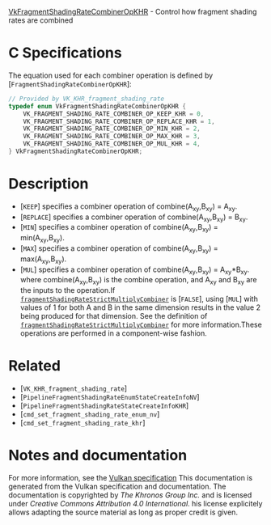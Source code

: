 [VkFragmentShadingRateCombinerOpKHR](https://www.khronos.org/registry/vulkan/specs/1.3-extensions/man/html/VkFragmentShadingRateCombinerOpKHR.html) - Control how fragment shading rates are combined

# C Specifications
The equation used for each combiner operation is defined by
[`FragmentShadingRateCombinerOpKHR`]:
```c
// Provided by VK_KHR_fragment_shading_rate
typedef enum VkFragmentShadingRateCombinerOpKHR {
    VK_FRAGMENT_SHADING_RATE_COMBINER_OP_KEEP_KHR = 0,
    VK_FRAGMENT_SHADING_RATE_COMBINER_OP_REPLACE_KHR = 1,
    VK_FRAGMENT_SHADING_RATE_COMBINER_OP_MIN_KHR = 2,
    VK_FRAGMENT_SHADING_RATE_COMBINER_OP_MAX_KHR = 3,
    VK_FRAGMENT_SHADING_RATE_COMBINER_OP_MUL_KHR = 4,
} VkFragmentShadingRateCombinerOpKHR;
```

# Description
- [`KEEP`] specifies a combiner operation of combine(A<sub>xy</sub>,B<sub>xy</sub>) = A<sub>xy</sub>.
- [`REPLACE`] specifies a combiner operation of combine(A<sub>xy</sub>,B<sub>xy</sub>) = B<sub>xy</sub>.
- [`MIN`] specifies a combiner operation of combine(A<sub>xy</sub>,B<sub>xy</sub>) = min(A<sub>xy</sub>,B<sub>xy</sub>).
- [`MAX`] specifies a combiner operation of combine(A<sub>xy</sub>,B<sub>xy</sub>) = max(A<sub>xy</sub>,B<sub>xy</sub>).
- [`MUL`] specifies a combiner operation of combine(A<sub>xy</sub>,B<sub>xy</sub>) = A<sub>xy</sub>*B<sub>xy</sub>.
where combine(A<sub>xy</sub>,B<sub>xy</sub>) is the combine operation, and A<sub>xy</sub>
and B<sub>xy</sub> are the inputs to the operation.If [`fragmentShadingRateStrictMultiplyCombiner`](https://www.khronos.org/registry/vulkan/specs/1.3-extensions/html/vkspec.html#limits-fragmentShadingRateStrictMultiplyCombiner) is [`FALSE`], using
[`MUL`] with values of 1 for both
A and B in the same dimension results in the value 2 being produced for that
dimension.
See the definition of [`fragmentShadingRateStrictMultiplyCombiner`](https://www.khronos.org/registry/vulkan/specs/1.3-extensions/html/vkspec.html#limits-fragmentShadingRateStrictMultiplyCombiner) for more information.These operations are performed in a component-wise fashion.

# Related
- [`VK_KHR_fragment_shading_rate`]
- [`PipelineFragmentShadingRateEnumStateCreateInfoNV`]
- [`PipelineFragmentShadingRateStateCreateInfoKHR`]
- [`cmd_set_fragment_shading_rate_enum_nv`]
- [`cmd_set_fragment_shading_rate_khr`]

# Notes and documentation
For more information, see the [Vulkan specification](https://www.khronos.org/registry/vulkan/specs/1.3-extensions/html/vkspec.html)
This documentation is generated from the Vulkan specification and documentation.
The documentation is copyrighted by *The Khronos Group Inc.* and is licensed under *Creative Commons Attribution 4.0 International*.
his license explicitely allows adapting the source material as long as proper credit is given.
        